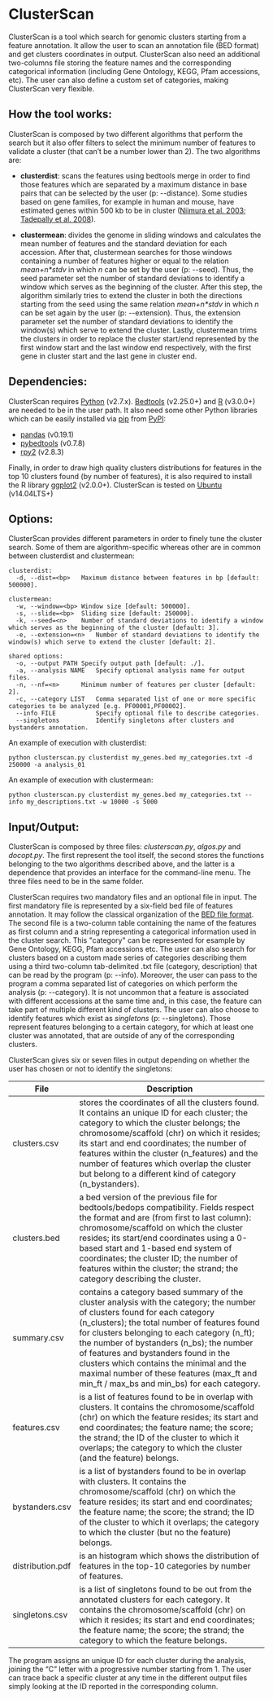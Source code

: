 # ClusterScan
ClusterScan is a tool which search for genomic clusters starting from a feature annotation. It allow the user to scan an annotation file (BED format) and get clusters coordinates in output. ClusterScan also need an additional two-columns file storing the feature names and the corresponding categorical information (including Gene Ontology, KEGG, Pfam accessions, etc). The user can also define a custom set of categories, making ClusterScan very flexible.

## How the tool works:
ClusterScan is composed by two different algorithms that perform the search but it also offer filters to select the minimum number of features to validate a cluster (that can’t be a number lower than 2). The two algorithms are:

- **clusterdist**: scans the features using bedtools merge in order to find those features which are separated by a maximum distance in base pairs that can be selected by the user (p: --distance). Some studies based on gene families, for example in human and mouse, have estimated genes within 500 kb to be in cluster ([Niimura et al. 2003](https://www.ncbi.nlm.nih.gov/pubmed/14507991); [Tadepally et al. 2008](https://www.ncbi.nlm.nih.gov/pubmed/18559114)).

- **clustermean**: divides the genome in sliding windows and calculates the mean number of features and the standard deviation for each accession. After that, clustermean searches for those windows containing a number of features higher or equal to the relation _mean+n*stdv_ in which *n* can be set by the user (p: --seed). Thus, the seed parameter set the number of standard deviations to identify a window which serves as the beginning of the cluster. After this step, the algorithm similarly tries to extend the cluster in both the directions starting from the seed using the same relation _mean+n*stdv_ in which *n* can be set again by the user (p: --extension). Thus, the extension parameter set the number of standard deviations to identify the window(s) which serve to extend the cluster. Lastly, clustermean trims the clusters in order to replace the cluster start/end represented by the first window start and the last window end respectively, with the first gene in cluster start and the last gene in cluster end.

## Dependencies:
ClusterScan requires [Python](https://www.python.org/downloads/release/python-2714/) (v2.7.x). [Bedtools](https://github.com/arq5x/bedtools2) (v2.25.0+) and [R](https://www.r-project.org/) (v3.0.0+) are needed to be in the user path. It also need some other Python libraries which can be easily installed via [pip](https://pip.pypa.io/en/stable/installing/) from [PyPI](https://pypi.python.org/pypi):

- [pandas](https://pandas.pydata.org/) (v0.19.1)
- [pybedtools](https://daler.github.io/pybedtools/) (v0.7.8)
- [rpy2](https://rpy2.readthedocs.io/en/version_2.8.x/) (v2.8.3)

Finally, in order to draw high quality clusters distributions for features in the top 10 clusters found (by number of features), it is also required to install the R library [ggplot2](http://ggplot2.org/) (v2.0.0+). ClusterScan is tested on [Ubuntu](https://www.ubuntu.com/) (v14.04LTS+)

## Options:
ClusterScan provides different parameters in order to finely tune the cluster search. Some of them are algorithm-specific whereas other are in common between clusterdist and clustermean:

```
clusterdist:
  -d, --dist=<bp>	Maximum distance between features in bp [default: 500000].

clustermean:
  -w, --window=<bp>	Window size [default: 500000].
  -s, --slide=<bp>	Sliding size [default: 250000].
  -k, --seed=<n>	Number of standard deviations to identify a window which serves as the beginning of the cluster [default: 3].
  -e, --extension=<n>	Number of standard deviations to identify the window(s) which serve to extend the cluster [default: 2].

shared options:
  -o, --output PATH	Specify output path [default: ./].
  -a, --analysis NAME	Specify optional analysis name for output files.
  -n, --nf=<n>		Minimum number of features per cluster [default: 2].
  -c, --category LIST   Comma separated list of one or more specific categories to be analyzed [e.g. PF00001,PF00002].
  --info FILE           Specify optional file to describe categories.
  --singletons          Identify singletons after clusters and bystanders annotation.
```

An example of execution with clusterdist:
```
python clusterscan.py clusterdist my_genes.bed my_categories.txt -d 250000 -a analysis_01
```

An example of execution with clustermean:
```
python clusterscan.py clusterdist my_genes.bed my_categories.txt --info my_descriptions.txt -w 10000 -s 5000
```

## Input/Output:
ClusterScan is composed by three files: _clusterscan.py_, _algos.py_ and _docopt.py_. The first represent the tool itself, the second stores the functions belonging to the two algorithms described above, and the latter is a dependence that provides an interface for the command-line menu. The three files need to be in the same folder.

ClusterScan requires two mandatory files and an optional file in input. The first mandatory file is represented by a six-field bed file of features annotation. It may follow the classical organization of the [BED file format](https://genome.ucsc.edu/FAQ/FAQformat.html#format1). The second file is a two-column table containing the name of the features as first column and a string representing a categorical information used in the cluster search. This "category" can be represented for esample by Gene Ontology, KEGG, Pfam accessions etc. The user can also search for clusters based on a custom made series of categories describing them using a third two-column tab-delimited .txt file (category, description) that can be read by the program (p: --info). Moreover, the user can pass to the program a comma separated list of categories on which perform the analysis (p: --category). It is not uncommon that a feature is associated with different accessions at the same time and, in this case, the feature can take part of multiple different kind of clusters. The user can also choose to identify features which exist as _singletons_ (p: --singletons). Those represent features belonging to a certain category, for which at least one cluster was annotated, that are outside of any of the corresponding clusters.

ClusterScan gives six or seven files in output depending on whether the user has chosen or not to identify the singletons:

|File|Description|
|---|---|
|	clusters.csv | stores the coordinates of all the clusters found. It contains an unique ID for each cluster; the category to which the cluster belongs; the chromosome/scaffold (chr) on which it resides; its start and end coordinates; the number of features within the cluster (n_features) and the number of features which overlap the cluster but belong to a different kind of category (n_bystanders). |
|		clusters.bed | a bed version of the previous file for bedtools/bedops compatibility. Fields respect the format and  are (from first to last column): chromosome/scaffold on which the cluster resides; its start/end coordinates using a 0-based start and 1-based end system of coordinates; the cluster ID; the number of features within the cluster; the strand; the category describing the cluster. |
|		summary.csv | contains a category based summary of the cluster analysis with the category; the number of clusters found for each category (n_clusters); the total number of features found for clusters belonging to each category (n_ft); the number of bystanders (n_bs); the number of features and bystanders found in the clusters which contains the minimal and the maximal number of these features (max_ft and min_ft / max_bs and min_bs) for each category. |
|		features.csv | is a list of features found to be in overlap with clusters. It contains the chromosome/scaffold (chr) on which the feature resides; its start and end coordinates; the feature name; the score; the strand; the ID of the cluster to which it overlaps; the category to which the cluster (and the feature) belongs. |
|		bystanders.csv | is a list of bystanders found to be in overlap with clusters. It contains the chromosome/scaffold (chr) on which the feature resides; its start and end coordinates; the feature name; the score; the strand; the ID of the cluster to which it overlaps; the category to which the cluster (but no the feature) belongs. |
|		distribution.pdf | is an histogram which shows the distribution of features in the top-10 categories by number of features. |
|		singletons.csv | is a list of singletons found to be out from the annotated clusters for each category. It contains the chromosome/scaffold (chr) on which it resides; its start and end coordinates; the feature name; the score; the strand; the category to which the feature belongs. |

The program assigns an unique ID for each cluster during the analysis, joining the “C” letter with a progressive number starting from 1. The user can trace back a specific cluster at any time in the different output files simply looking at the ID reported in the corresponding column.
